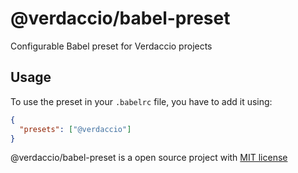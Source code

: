 # @verdaccio/babel-preset

Configurable Babel preset for Verdaccio projects

## Usage

To use the preset in your `.babelrc` file, you have to add it using:

```json
{
  "presets": ["@verdaccio"]
}
```

@verdaccio/babel-preset is a open source project with [MIT license](LICENSE)

